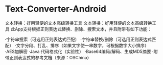 # Text-Converter-Android
文本转换：好用轻便的文本高级转换工具
文本转换：好用轻便的文本高级转换工具
此App支持根据正则表达式替换、删除、搜索文本，并且附带有如下功能：

·字符串搜索（可选用正则表达式匹配）
·字符串替换/删除（可选用正则表达式匹配）
·文字分段、打乱、排序（如果文字使一串数字，可根据数字大小排序）
·AES加解密
·Java 代码格式化（实验性）
·Base64编码/解码、生成MD5摘要
·附带正则表达式的参考文档（来源：OSChina）
